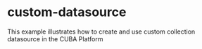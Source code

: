 # custom-datasource
This example illustrates how to create and use custom collection datasource in the CUBA Platform
